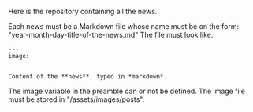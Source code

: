 Here is the repository containing all the news.

Each news must be a Markdown file whose name must be on the form: "year-month-day-title-of-the-news.md"
The file must look like:

    ---
    image:
    ---
    
    Content of the **news**, typed in *markdown*.

The image variable in the preamble can or not be defined. The image file must be stored in "/assets/images/posts".
